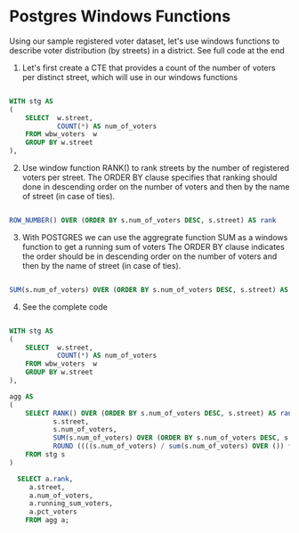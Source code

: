 # Postgres Windows Functions


Using our sample registered voter dataset, let's use windows functions to describe voter distribution (by streets) in a district.
See full code at the end


1. Let's first create a CTE that provides a count of the number of voters per distinct street, which will use in our windows functions

```SQL

WITH stg AS 
(
    SELECT  w.street,
            COUNT(*) AS num_of_voters
    FROM wbw_voters  w
    GROUP BY w.street
),

```

2. Use window function RANK() to rank streets by the number of registered voters per street.
   The ORDER BY clause specifies that ranking should done in descending order on the number of voters and then by the name of street (in case of ties).
   

```SQL

ROW_NUMBER() OVER (ORDER BY s.num_of_voters DESC, s.street) AS rank

```

3. With POSTGRES we can use the aggregrate function SUM as a windows function to get a running sum of voters
    The ORDER BY clause indicates the order should be in descending order on the number of voters and then by the name of street (in case of ties).

```SQL

SUM(s.num_of_voters) OVER (ORDER BY s.num_of_voters DESC, s.street) AS running_sum_voters    

```

4. See the complete code


```SQL

WITH stg AS 
(
    SELECT  w.street,
            COUNT(*) AS num_of_voters
    FROM wbw_voters  w
    GROUP BY w.street
),

agg AS
(
    SELECT RANK() OVER (ORDER BY s.num_of_voters DESC, s.street) AS rank,
           s.street,
           s.num_of_voters,
           SUM(s.num_of_voters) OVER (ORDER BY s.num_of_voters DESC, s.street) AS running_sum_voters,       
           ROUND ((((s.num_of_voters) / sum(s.num_of_voters) OVER ()) * (100)), 2) AS pct_voters
    FROM stg s
)

  SELECT a.rank,
     a.street,
     a.num_of_voters,
     a.running_sum_voters,
     a.pct_voters     
    FROM agg a;


```




